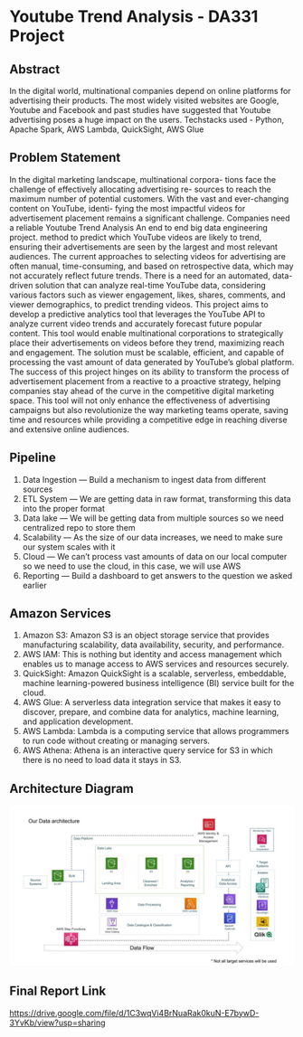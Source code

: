 # Youtube Trend Analysis - DA331 Project

## Abstract

In the digital world, multinational companies depend on online platforms for advertising their products. The most widely visited websites are Google, Youtube and Facebook and past studies have suggested that Youtube advertising poses a huge impact on the users.
Techstacks used - Python, Apache Spark, AWS Lambda, QuickSight, AWS Glue

## Problem Statement

In the digital marketing landscape, multinational corpora- tions face the challenge of effectively allocating advertising re- sources to reach the maximum number of potential customers. With the vast and ever-changing content on YouTube, identi- fying the most impactful videos for advertisement placement remains a significant challenge. Companies need a reliable
Youtube Trend Analysis An end to end big data engineering project.
method to predict which YouTube videos are likely to trend, ensuring their advertisements are seen by the largest and most relevant audiences.
The current approaches to selecting videos for advertising are often manual, time-consuming, and based on retrospective data, which may not accurately reflect future trends. There is a need for an automated, data-driven solution that can analyze real-time YouTube data, considering various factors such as viewer engagement, likes, shares, comments, and viewer demographics, to predict trending videos.
This project aims to develop a predictive analytics tool that leverages the YouTube API to analyze current video trends and accurately forecast future popular content. This tool would enable multinational corporations to strategically place their advertisements on videos before they trend, maximizing reach and engagement. The solution must be scalable, efficient, and capable of processing the vast amount of data generated by YouTube’s global platform.
The success of this project hinges on its ability to transform the process of advertisement placement from a reactive to a proactive strategy, helping companies stay ahead of the curve in the competitive digital marketing space. This tool will not only enhance the effectiveness of advertising campaigns but also revolutionize the way marketing teams operate, saving time and resources while providing a competitive edge in reaching diverse and extensive online audiences.

## Pipeline
1. Data Ingestion — Build a mechanism to ingest data from different sources
2. ETL System — We are getting data in raw format, transforming this data into the proper format
3. Data lake — We will be getting data from multiple sources so we need centralized repo to store them
4. Scalability — As the size of our data increases, we need to make sure our system scales with it
5. Cloud — We can’t process vast amounts of data on our local computer so we need to use the cloud, in this case, we will use AWS
6. Reporting — Build a dashboard to get answers to the question we asked earlier

## Amazon Services
1. Amazon S3: Amazon S3 is an object storage service that provides manufacturing scalability, data availability, security, and performance.
2. AWS IAM: This is nothing but identity and access management which enables us to manage access to AWS services and resources securely.
3. QuickSight: Amazon QuickSight is a scalable, serverless, embeddable, machine learning-powered business intelligence (BI) service built for the cloud.
4. AWS Glue: A serverless data integration service that makes it easy to discover, prepare, and combine data for analytics, machine learning, and application development.
5. AWS Lambda: Lambda is a computing service that allows programmers to run code without creating or managing servers.
6. AWS Athena: Athena is an interactive query service for S3 in which there is no need to load data it stays in S3.

## Architecture Diagram
<img src="architecture.jpeg">

## Final Report Link

https://drive.google.com/file/d/1C3wqVi4BrNuaRak0kuN-E7bywD-3YvKb/view?usp=sharing
